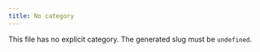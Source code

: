 ```yaml
---
title: No category
---
```


This file has no explicit category. The generated slug must be `undefined`.
